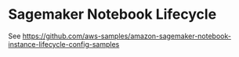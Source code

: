 # Sagemaker Notebook Lifecycle

See https://github.com/aws-samples/amazon-sagemaker-notebook-instance-lifecycle-config-samples
